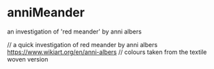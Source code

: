 # anniMeander
an investigation of 'red meander' by anni albers


// a quick investigation of red meander by anni albers https://www.wikiart.org/en/anni-albers
// colours taken from the textile woven version
